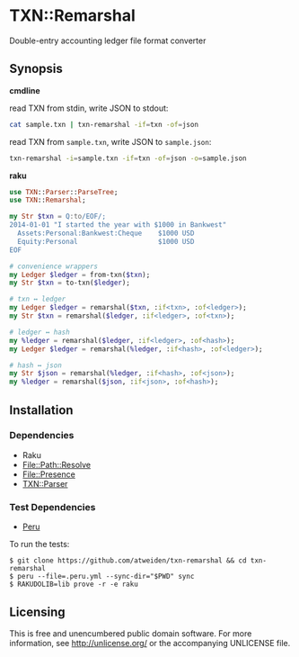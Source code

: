 # TXN::Remarshal

Double-entry accounting ledger file format converter


## Synopsis

**cmdline**

read TXN from stdin, write JSON to stdout:

```sh
cat sample.txn | txn-remarshal -if=txn -of=json
```

read TXN from `sample.txn`, write JSON to `sample.json`:

```sh
txn-remarshal -i=sample.txn -if=txn -of=json -o=sample.json
```

**raku**

```raku
use TXN::Parser::ParseTree;
use TXN::Remarshal;

my Str $txn = Q:to/EOF/;
2014-01-01 "I started the year with $1000 in Bankwest"
  Assets:Personal:Bankwest:Cheque    $1000 USD
  Equity:Personal                    $1000 USD
EOF

# convenience wrappers
my Ledger $ledger = from-txn($txn);
my Str $txn = to-txn($ledger);

# txn ↔ ledger
my Ledger $ledger = remarshal($txn, :if<txn>, :of<ledger>);
my Str $txn = remarshal($ledger, :if<ledger>, :of<txn>);

# ledger ↔ hash
my %ledger = remarshal($ledger, :if<ledger>, :of<hash>);
my Ledger $ledger = remarshal(%ledger, :if<hash>, :of<ledger>);

# hash ↔ json
my Str $json = remarshal(%ledger, :if<hash>, :of<json>);
my %ledger = remarshal($json, :if<json>, :of<hash>);
```


## Installation

### Dependencies

- Raku
- [File::Path::Resolve](https://github.com/atweiden/file-path-resolve)
- [File::Presence](https://github.com/atweiden/file-presence)
- [TXN::Parser](https://github.com/atweiden/txn-parser)

### Test Dependencies

- [Peru](https://github.com/buildinspace/peru)

To run the tests:

```
$ git clone https://github.com/atweiden/txn-remarshal && cd txn-remarshal
$ peru --file=.peru.yml --sync-dir="$PWD" sync
$ RAKUDOLIB=lib prove -r -e raku
```


## Licensing

This is free and unencumbered public domain software. For more
information, see http://unlicense.org/ or the accompanying UNLICENSE file.
